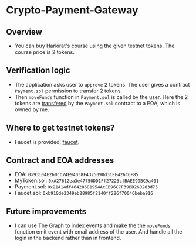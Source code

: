 # Crypto-Payment-Gateway

## Overview
- You can buy Harkirat's course using the given testnet tokens. The course price is 2 tokens.

## Verification logic
- The application asks user to `approve` 2 tokens. The user gives a contract `Payment.sol` permission to transfer 2 tokens.
- Then `moveFunds` function in `Payment.sol` is called by the user. Here the 2 tokens are <u>transfered</u> by the `Payment.sol` contract to a EOA, which is owned by me.

## Where to get testnet tokens?
- Faucet is provided, <a href="https://cryptopay-eta.vercel.app/faucet" target="blank">faucet</a>.

## Contract and EOA addresses
- EOA: `0x93104E260cb74E94038F4325098d31EE426C6F85`
- MyToken.sol: `0xA27612ea3e47750DD1Ff27223cfBAEE99BC9a401`
- Payment.sol: `0x21A14df46428681954AcEB96C7F39BD26D283d75`
- Faucet.sol: `0xb910de2349eb28985f2140ff286f70046beba916`

## Future improvements
- I can use The Graph to index events and make the the `moveFunds` function emit event with email address of the user. And handle all the login in the backend rather than in frontend.
